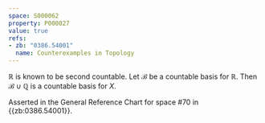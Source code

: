 ```yaml
---
space: S000062
property: P000027
value: true
refs:
- zb: "0386.54001"
  name: Counterexamples in Topology
---
```


$\mathbb{R}$ is known to be second countable. Let $\mathcal{B}$ be a countable basis for $\mathbb{R}$. Then $\mathcal{B}\cup\mathbb{Q}$ is a countable basis for $X$.

Asserted in the General Reference Chart for space #70 in
{{zb:0386.54001}}.
